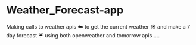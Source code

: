 
# Weather_Forecast-app

Making calls to weather apis :cloud:  to  get the current weather  :sunny: and make a 7 day  forecast :umbrella: using both openweather and tomorrow apis.....
